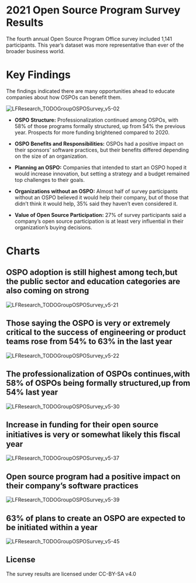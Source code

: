 # 2021 Open Source Program Survey Results

The fourth annual Open Source Program Office survey included 1,141 participants. This year’s dataset was more representative than ever of the broader business world.

# Key Findings

The findings indicated there are many opportunities ahead to educate companies about how OSPOs can benefit them.

![LFResearch_TODOGroupOSPOSurvey_v5-02](https://user-images.githubusercontent.com/43671777/134656391-58e0cd51-89dd-4de7-84e7-c513fc423815.png)

* **OSPO Structure:** Professionalization continued among OSPOs, with 58% of those programs formally structured, up from 54% the previous year. Prospects for more funding brightened compared to 2020.

* **OSPO Benefits and Responsibilities:** OSPOs had a positive impact on their sponsors’ software practices, but their benefits differed depending on the size of an organization.

* **Planning an OSPO:** Companies that intended to start an OSPO hoped it would increase innovation, but setting a strategy and a budget remained top challenges to their goals.

* **Organizations without an OSPO:** Almost half of survey participants without an OSPO believed it would help their company, but of those that didn’t think it would help, 35% said they haven’t even considered it.

* **Value of Open Source Participation:** 27% of survey participants said a company’s open source participation is at least very influential in their organization’s buying decisions.

# Charts

## OSPO adoption is still highest among tech,but the public sector and education categories are also coming on strong

![LFResearch_TODOGroupOSPOSurvey_v5-21](https://user-images.githubusercontent.com/43671777/134657300-2d04c952-2421-4253-82b8-4562a1be1fe8.png)


## Those saying the OSPO is very or extremely critical to the success of engineering or product teams rose from 54% to 63% in the last year

![LFResearch_TODOGroupOSPOSurvey_v5-22](https://user-images.githubusercontent.com/43671777/134657472-16cb6c37-41e5-418e-8ee3-927287d33ef9.png)

## The professionalization of OSPOs continues,with 58% of OSPOs being formally structured,up from 54% last year

![LFResearch_TODOGroupOSPOSurvey_v5-30](https://user-images.githubusercontent.com/43671777/134661094-e33b9d5f-1544-4f9b-9461-d20c30680246.png)

## Increase in funding for their open source initiatives is very or somewhat likely this ﬁscal year


![LFResearch_TODOGroupOSPOSurvey_v5-37](https://user-images.githubusercontent.com/43671777/134661382-3a26fd21-9c93-407b-a019-992b4d772d9f.png)

## Open source program had a positive impact on their company’s software practices

![LFResearch_TODOGroupOSPOSurvey_v5-39](https://user-images.githubusercontent.com/43671777/134661528-40d79250-ed82-45ff-9957-8cfa272af083.png)

## 63% of plans to create an OSPO are expected to be initiated within a year

![LFResearch_TODOGroupOSPOSurvey_v5-45](https://user-images.githubusercontent.com/43671777/134661711-0f8fa8b0-5438-40c3-b6cc-e1ecad126eeb.png)

## License

The survey results are licensed under CC-BY-SA v4.0

